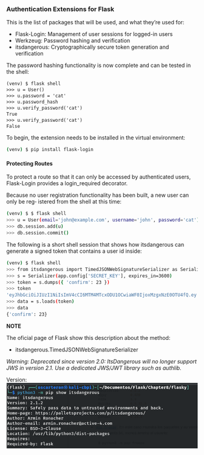 ### Authentication Extensions for Flask

This is the list of packages that will be used, and what they’re used for:
- Flask-Login: Management of user sessions for logged-in users
- Werkzeug: Password hashing and verification
- itsdangerous: Cryptographically secure token generation and verification


The password hashing functionality is now complete and can be tested in the shell:

```
(venv) $ flask shell
>>> u = User()
>>> u.password = 'cat'
>>> u.password_hash
>>> u.verify_password('cat')
True
>>> u.verify_password('cat')
False
```

To begin, the extension needs to be installed in the virtual environment:
```bash
(venv) $ pip install flask-login
```

#### Protecting Routes
To protect a route so that it can only be accessed by authenticated users, Flask-Login provides a login_required decorator.

Because no user registration functionality has been built, a new user can only be reg‐
istered from the shell at this time:
```bash
(venv) $ $ flask shell
>>> u = User(email='john@example.com', username='john', password='cat')
>>> db.session.add(u)
>>> db.session.commit()
```

The following is a short shell session that shows how itsdangerous can generate a
signed token that contains a user id inside:
```bash
(venv) $ flask shell
>>> from itsdangerous import TimedJSONWebSignatureSerializer as Serializer
>>> s = Serializer(app.config['SECRET_KEY'], expires_in=3600)
>>> token = s.dumps({ 'confirm': 23 })
>>> token
'eyJhbGciOiJIUzI1NiIsImV4cCI6MTM4MTcxODU1OCwiaWF0IjoxMzgxNzE0OTU4fQ.ey ...'
>>> data = s.loads(token)
>>> data
{'confirm': 23}
```

**NOTE**

The oficial page of Flask show this description about the method:
- itsdangerous.TimedJSONWebSignatureSerializer
  
*Warning:
Deprecated since version 2.0: ItsDangerous will no longer support JWS in version 2.1. Use a dedicated JWS/JWT library such as authlib.*

Version:
![itsdangerous](itsdangerous.png)
